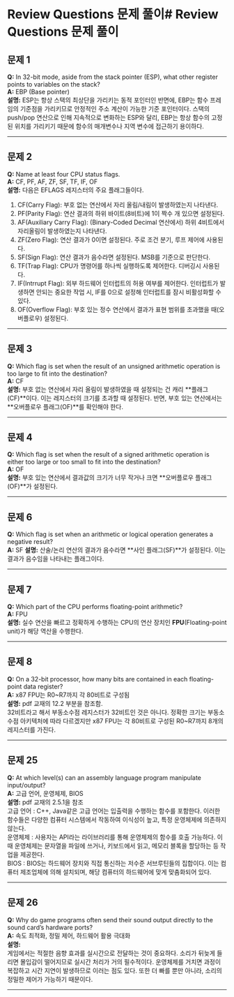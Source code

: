 # Review Questions 문제 풀이# Review Questions 문제 풀이   

## 문제 1  
**Q:** In 32-bit mode, aside from the stack pointer (ESP), what other register points to variables on the stack?   
**A:** EBP (Base pointer)   
**설명:** ESP는 항상 스택의 최상단을 가리키는 동적 포인터인 반면에, EBP는 함수 프레임의 기준점을 가리키므로 안정적인 주소 계산이 가능한 기준 포인터이다. 스택의 push/pop 연산으로 인해 지속적으로 변화하는 ESP와 달리, EBP는 항상 함수의 고정된 위치를 가리키기 때문에 함수의 매개변수나 지역 변수에 접근하기 용이하다.    

---
## 문제 2  
**Q:** Name at least four CPU status flags.   
**A:** CF, PF, AF, ZF, SF, TF, IF, OF   
**설명:** 다음은 EFLAGS 레지스터의 주요 플래그들이다.   
1. CF(Carry Flag): 부호 없는 연산에서 자리 올림/내림이 발생하였는지 나타낸다.    
2. PF(Parity Flag): 연산 결과의 하위 바이트(8비트)에 1이 짝수 개 있으면 설정된다.   
3. AF(Auxiliary Carry Flag): (Binary-Coded Decimal 연산에서) 하위 4비트에서 자리올림이 발생하였는지 나타낸다.  
4. ZF(Zero Flag): 연산 결과가 0이면 설정된다. 주로 조건 분기, 루프 제어에 사용된다.  
5. SF(Sign Flag): 연산 결과가 음수라면 설정된다. MSB를 기준으로 판단한다.  
6. TF(Trap Flag): CPU가 명령어를 하나씩 실행하도록 제어한다. 디버깅시 사용된다.  
7. IF(Intrrupt Flag): 외부 하드웨어 인터럽트의 허용 여부를 제어한다. 인터럽트가 발생하면 안되는 중요한 작업 시, IF를 0으로 설정해 인터럽트를 잠시 비활성화할 수 있다.  
8. OF(Overflow Flag): 부호 있는 정수 연산에서 결과가 표현 범위를 초과했을 때(오버플로우) 설정된다.  


---
## 문제 3    
**Q:** Which flag is set when the result of an unsigned arithmetic operation is too large to fit into the destination?  
**A:** CF   
**설명:** 부호 없는 연산에서 자리 올림이 발생하였을 때 설정되는 건 캐리 **플래그(CF)**이다. 이는 레지스터의 크기를 초과할 때 설정된다. 반면, 부호 있는 연산에서는 **오버플로우 플래그(OF)**를 확인해야 한다.   

---
## 문제 4  
**Q:** Which flag is set when the result of a signed arithmetic operation is either too large or too small to fit into the destination?   
**A:** OF    
**설명:** 부호 있는 연산에서 결과값의 크기가 너무 작거나 크면 **오버플로우 플래그(OF)**가 설정된다.   

---
## 문제 6  
**Q:** Which flag is set when an arithmetic or logical operation generates a negative result?   
**A:** SF
**설명:** 산술/논리 연산의 결과가 음수라면 **사인 플래그(SF)**가 설정된다. 이는 결과가 음수임을 나타내는 플래그이다.   

---
## 문제 7  
**Q:** Which part of the CPU performs floating-point arithmetic?   
**A:** FPU  
**설명:** 실수 연산을 빠르고 정확하게 수행하는 CPU의 연산 장치인 **FPU**(Floating-point unit)가 해당 역산을 수행한다.     

---
## 문제 8  
**Q:** On a 32-bit processor, how many bits are contained in each floating-point data register?   
**A:** x87 FPU는 R0~R7까지 각 80비트로 구성됨  
**설명:** pdf 교재의 12.2 부분을 참조함.   
32비트라고 해서 부동소수점 레지스터가 32비트인 것은 아니다. 정확한 크기는 부동소수점 아키텍처에 따라 다르겠지만 x87 FPU는 각 80비트로 구성된 R0~R7까지 8개의 레지스터를 가진다.   

---
## 문제 25  
**Q:** At which level(s) can an assembly language program manipulate input/output?  
**A:** 고급 언어, 운영체제, BIOS   
**설명:** pdf 교재의 2.5.1을 참조  
고급 언어 : C++, Java같은 고급 언어는 입출력을 수행하는 함수를 포함한다. 이러한 함수들은 다양한 컴퓨터 시스템에서 작동하여 이식성이 높고, 특정 운영체제에 의존하지 않는다.  
운영체제 : 사용자는 API라는 라이브러리를 통해 운영체제의 함수를 호출 가능하다. 이때 운영체제는 문자열을 파일에 쓰거나, 키보드에서 읽고, 메모리 블록을 할당하는 등 작업을 제공한다.  
BIOS : BIOS는 하드웨어 장치와 직접 통신하는 저수준 서브루틴들의 집합이다. 이는 컴퓨터 제조업체에 의해 설치되며, 해당 컴퓨터의 하드웨어에 맞게 맞춤화되어 있다.  

---
## 문제 26    
**Q:** Why do game programs often send their sound output directly to the sound card’s hardware ports?    
**A:** 속도 최적화, 정밀 제어, 하드웨어 활용 극대화  
**설명:**  
게임에서는 적절한 음향 효과를 실시간으로 전달하는 것이 중요하다. 소리가 뒤늦게 들리면 몰입감이 떨어지므로 실시간 처리가 거의 필수적이다. 운영체제를 거치면 과정이 복잡하고 시간 지연이 발생하므로 이러는 점도 있다. 또한 더 빠를 뿐만 아니라, 소리의 정밀한 제어가 가능하기 때문이다.   

---
